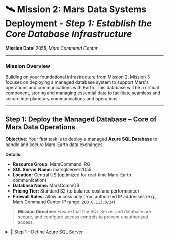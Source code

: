 # 🛰️ **Mission 2: Mars Data Systems Deployment** - _Step 1: Establish the Core Database Infrastructure_

**Mission Date**: 2055, _Mars Command Center_

---

### **Mission Overview**

Building on your foundational infrastructure from Mission 2, Mission 3 focuses on deploying a managed database system to support Mars's operations and communications with Earth. This database will be a critical component, storing and managing essential data to facilitate seamless and secure interplanetary communications and operations.

---

## **Step 1: Deploy the Managed Database – Core of Mars Data Operations**

**Objective:** Your first task is to deploy a managed **Azure SQL Database** to handle and secure Mars-Earth data exchanges.

**Details:**

- **Resource Group:** MarsCommand_RG
- **SQL Server Name:** marsqlserver2055
- **Location:** Central US (optimized for real-time Mars-Earth communication)
- **Database Name:** MarsCommDB
- **Pricing Tier:** Standard S2 (to balance cost and performance)
- **Firewall Rules:** Allow access only from authorized IP addresses (e.g., Mars Command Center IP range: `203.0.113.0/24`)

> **Mission Directive:** Ensure that the SQL Server and database are secure, and configure access controls to prevent unauthorized access.

<details>
  <summary>🚀 Step 1 - Define Azure SQL Server</summary>

    1. ```hcl
    resource "azurerm_sql_server" "mars_sql_server" {
    name                         = "marsqlserver2055"
    resource_group_name          = azurerm_resource_group.mars_command_rg.name
    location                     = azurerm_resource_group.mars_command_rg.location
    version                      = "12.0"
    administrator_login          = "azureuser"
    administrator_login_password = "<YourComplexPassword>"
    }

    resource "azurerm_sql_database" "mars_comm_db" {
    name                = "MarsCommDB"
    resource_group_name = azurerm_resource_group.mars_command_rg.name
    location            = azurerm_resource_group.mars_command_rg.location
    server_name         = azurerm_sql_server.mars_sql_server.name
    sku {
        name     = "S2"
        tier     = "Standard"
        capacity = 50
    }
    }

    resource "azurerm_sql_firewall_rule" "mars_command_center_access" {
    name                = "MarsCommandCenterAccess"
    resource_group_name = azurerm_resource_group.mars_command_rg.name
    server_name         = azurerm_sql_server.mars_sql_server.name
    start_ip_address    = "203.0.113.0"
    end_ip_address      = "203.0.113.255"
    }
    ```

<details>

### **🔒 Security Checkpoint**

Before proceeding to the next step:

- Verify that the SQL Database is accessible only to authorized IP ranges.
- Review firewall settings to ensure no unauthorized access is permitted.

---

### **Step 2: Configure Database Security Settings**

**Objective:** Strengthen database security by enabling data encryption and setting up advanced threat protection features.

**Details:**

- **Encryption:** Enable Transparent Data Encryption (TDE) for the database.
- **Threat Detection:** Enable Advanced Threat Protection to alert on suspicious activities.

> **Mission Directive:** Ensure encryption is active and configure alerts for any unusual activity to safeguard the database.

---

### **🛠️ Security Configuration Task Brief**

Attempt to configure the security settings using Terraform based on the details above. If you need help, reveal the solution by expanding the section below.

<details>
  <summary>🚀 Security Configuration Solution for Step 2</summary>

1. **Enable Transparent Data Encryption (TDE):** Ensure data is encrypted at rest:

   ```hcl
   resource "azurerm_mssql_database" "mars_comm_db" {
     name           = "MarsCommDB"
     server_id      = azurerm_mssql_server.earth_sql_server.id
     transparent_data_encryption {
       status = "Enabled"
     }
   }
   ```

2. **Enable Advanced Threat Protection:** Configure alerts for potential security threats:

   ```hcl
   resource "azurerm_mssql_server_security_alert_policy" "mars_comm_security_alert" {
     server_id                    = azurerm_mssql_server.earth_sql_server.id
     state                        = "Enabled"
     email_account_admins         = trueaq
     storage_endpoint             = azurerm_storage_account.earth_storage.primary_blob_endpoint
     storage_account_access_key   = azurerm_storage_account.earth_storage.primary_access_key
   }
   ```

</details>

---

### **🔒 Security Checkpoint**

Before proceeding:

- Verify that **TDE** is active.
- Ensure Advanced Threat Protection is configured to alert the admin in case of threats.

---

### **Step 3: Set Up Database Monitoring and Performance Metrics**

**Objective:** Integrate monitoring tools to track database performance and capture any anomalies.

**Details:**

- **Monitoring Service:** Enable Azure Monitor and Log Analytics for database activity.
- **Alerts:** Configure alerts for high CPU usage and unusual query response times.

> **Mission Directive:** Ensure monitoring is enabled to capture data performance metrics and to promptly notify of any performance issues.

---

### **🛠️ Monitoring Configuration Task Brief**

Attempt to enable monitoring and alerting for the database using Terraform based on the details above. If you need guidance, reveal the solution by expanding the section below.

<details>
  <summary>🚀 Monitoring and Alerts Solution for Step 3</summary>

1. **Set Up Log Analytics Workspace:** Create a workspace to collect monitoring data:

   ```hcl
   resource "azurerm_log_analytics_workspace" "earth_data_workspace" {
     name                = "EarthData_Workspace"
     location            = "Central US"
     resource_group_name = azurerm_resource_group.Earth_command_rg.name
     sku                 = "PerGB2018"
   }
   ```

2. **Enable Monitoring for the SQL Database:** Link the database to Azure Monitor:

   ```hcl
   resource "azurerm_monitor_diagnostic_setting" "earth_data_monitor" {
     name                       = "EarthDataMonitor"
     target_resource_id         = azurerm_mssql_database.mars_comm_db.id
     log_analytics_workspace_id = azurerm_log_analytics_workspace.earth_data_workspace.id

     metric {
       category = "AllMetrics"
       enabled  = true
     }

     log {
       category = "SQLInsights"
       enabled  = true
     }
   }
   ```

3. **Set Up Alert for High CPU Usage:** Configure an alert for CPU usage exceeding 80%:

   ```hcl
   resource "azurerm_monitor_metric_alert" "high_cpu_alert" {
     name                = "HighCPUAlert"
     resource_group_name = azurerm_resource_group.Earth_command_rg.name
     scopes              = [azurerm_mssql_database.mars_comm_db.id]
     description         = "Alert for CPU usage exceeding 80%"
     criteria {
       aggregation        = "Average"
       metric_name        = "cpu_percent"
       operator           = "GreaterThan"
       threshold          = 80
     }
     frequency           = "PT1M"
     window_size         = "PT5M"
   }
   ```

</details>

---

### **🔒 Security Checkpoint**

Before concluding the mission:

- Confirm that monitoring and alerts are configured correctly.
- Ensure that alerts are set up to notify the admin in case of anomalies.

---

### **Step 4: Test Database Connectivity and Performance**

**Objective:** The final step is to verify that the database is operational, secure, and performing as expected under simulated load conditions.

**Details:**

- **Connectivity Test:** Confirm the database can be accessed securely from authorized sources.
- **Load Testing:** Run a performance test to simulate Mars-Earth communication load.

> **Mission Directive:** Ensure that the database can handle expected traffic volumes and that performance remains optimal under load.

---

### **🛠️ Testing Task Brief**

Attempt to run connectivity and performance tests. If you need help, reveal the solution by expanding the section below.

<details>
  <summary>🚀 Testing Solution for Step 4</summary>

1. **Connectivity Test:** Verify the database can be accessed from Earth Command Center. You can configure a Terraform resource to test connectivity using Azure SQL's built-in capabilities and output results:

   ```hcl
   resource "azurerm_mssql_firewall_rule" "earth_command_center_access" {
     name                = "EarthCommandCenterAccess"
     resource_group_name = azurerm_resource_group.Earth_command_rg.name
     server_name         = azurerm_mssql_server.earth_sql_server.name
     start_ip_address    = "203.0.113.0"
     end_ip_address      = "203.0.113.0"
   }

   output "database_connection_test" {
     value = "Database connection test: Access granted for Earth Command Center IP range."
   }
   ```

2. **Simulate Load Test:** While Terraform does not natively support load testing, you can set up load testing services or scripts as part of the infrastructure. Here’s a
